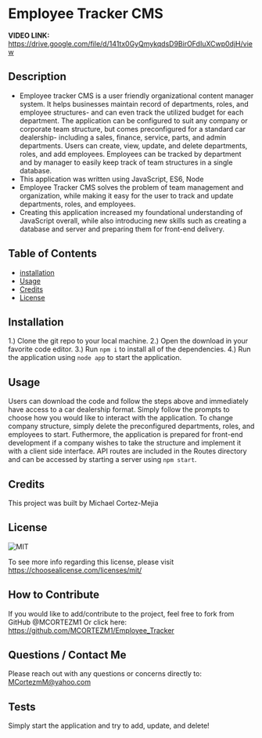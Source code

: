 
  # Employee Tracker CMS


  **VIDEO LINK:** https://drive.google.com/file/d/141tx0GyQmykqdsD9BirOFdIuXCwp0djH/view

  ## **Description**
   
  - Employee tracker CMS is a user friendly organizational content manager system. It helps businesses maintain record of departments, roles, and employee structures- and can even track the utilized budget for each department. The application can be configured to suit any company or corporate team structure, but comes preconfigured for a standard car dealership- including a sales, finance, service, parts, and admin departments. Users can create, view, update, and delete departments, roles, and add employees. Employees can be tracked by department and by manager to easily keep track of team structures in a single database. 
  - This application was written using JavaScript, ES6, Node
  - Employee Tracker CMS solves the problem of team management and organization, while making it easy for the user to track and update departments, roles, and employees. 
  - Creating this application increased my foundational understanding of JavaScript overall, while also introducing new skills such as creating a database and server and preparing them for front-end delivery. 

  ## **Table of Contents** 
  
  - [installation](#installation)
  - [Usage](#usage)
  - [Credits](#credits)
  - [License](#license)

  ## **Installation**
  
  1.) Clone the git repo to your local machine. 2.) Open the download in your favorite code editor. 3.) Run `npm i` to install all of the dependencies. 4.) Run the application using `node app` to start the application. 


  ## **Usage**

  Users can download the code and follow the steps above and immediately have access to a car dealership format. Simply follow the prompts to choose how you would like to interact with the application. To change company structure, simply delete the preconfigured departments, roles, and employees to start. Futhermore, the application is prepared for front-end development if a company wishes to take the structure and implement it with a client side interface. API routes are included in the Routes directory and can be accessed by starting a server using `npm start`. 


  ## **Credits** 

  This project was built by Michael Cortez-Mejia 


  
  ## **License**

  ![MIT](https://img.shields.io/static/v1?label=License&message=MIT&color=success)

  To see more info regarding this license, please visit https://choosealicense.com/licenses/mit/
  


  ## **How to Contribute**

  If you would like to add/contribute to the project, feel free to fork from GitHub @MCORTEZM1 
  Or click here: https://github.com/MCORTEZM1/Employee_Tracker

  ## **Questions / Contact Me**

  Please reach out with any questions or concerns directly to: MCortezmM@yahoo.com


## **Tests**

  Simply start the application and try to add, update, and delete! 
  

  